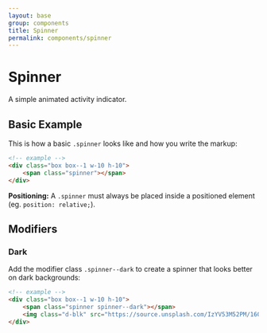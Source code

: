 ```yaml
---
layout: base
group: components
title: Spinner
permalink: components/spinner
---
```


# Spinner

<p class="intro">A simple animated activity indicator.</p>

## Basic Example

This is how a basic `.spinner` looks like and how you write the markup:

```html
<!-- example -->
<div class="box box--1 w-10 h-10">
    <span class="spinner"></span>
</div>
```

<p class="hint hint--negative"><b>Positioning:</b> A <code>.spinner</code> must always be placed inside a positioned element (eg. <code>position: relative;</code>).</p>

## Modifiers

### Dark

Add the modifier class `.spinner--dark` to create a spinner that looks better on dark backgrounds:

```html
<!-- example -->
<div class="box box--1 w-10 h-10">
    <span class="spinner spinner--dark"></span>
    <img class="d-blk" src="https://source.unsplash.com/IzYV53M52PM/160x160" />
</div>
```
